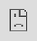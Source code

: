 ```yaml
---
layout: post
date:   2024-04-25
image: "/conflict_urbanism_sp2024/images/TranscendingClearance/cover.png"
title:  "Transcending Clearance: The Development Gaps between Post UXO Clearance and Agricultural Reclamation in Laos"
author: "Yunge (Keiki) Hu"
---
```

<style>
body {
    font-size: 12 px;
    line-height: 1.5;
    text-align: justify;
    font-family: monaco, Consolas, "Lucida Console", monospace;
}
</style>
#### - Acronyms  


CCM Convention on Cluster Munitions

CHA Confirmed Hazardous Areas

CMR Cluster Munition Remnants

CMRS Cluster Munition Remnants Survey

COPE Cooperative Orthotic and Prosthetic Enterprise

EOD Explosive ordnance disposal

EORE Explosive ordnance risk education

HI Humanity & Inclusion

Lao PDR Lao People’s Democratic Republic

MAG Mines Advisory Group

NGO Non-governmental organization

NPA Norwegian People’s Aid

NRA National Regulatory Authority for UXO/Mine Action Sector in Lao PDR

NSEDP National Socioeconomic Development Plan

SDG Sustainable Development Goal

SDG 18 Sustainable Development Goal 18

UNDP United Nations Development Programme

Unit 58 Humanitarian UXO Demining Teams of Lao People’s Army

USAID United States Agency for International Development

UXO Lao Lao National Unexploded Ordnance Programme

UXO Unexploded ordnance

WEI World Education Inc.




![crater](/conflict_urbanism_sp2024/images/TranscendingClearance/crater.png)




#### - Abstract 

Throughout the Vietnam War, the United States dropped as many as 260 million cluster bombs on Laos, equivalent to a bombing mission every eight minutes for nine years. By the end of the war, approximately 80 million bombs remained undetonated. It has been threatening the lives and property of the Lao people for 50 years. Laos is a country whose economy is heavily dependent on agriculture, and the buried bombs have seriously hampered the country's agricultural development. Therefore, since 1996, Laos has worked with global assistance to clear these remnants of war, with 78% of the cleared land repurposed for agriculture between 1997 and 2022. 

Worth noting is - financial resources, technical support, and government policies are solely directed toward bomb clearance projects in Laos, leading to insufficient investment and support in post-clearance endeavors. With limited resources allocated to rehabilitating cleared (or possibly incompletely cleared) farmland, agricultural restoration largely relies on farmers independently. This research delves into the ongoing challenges and barriers between cluster bomb clearance and cropland revitalization, highlighting the need for increased international support to bridge this critical gap.




Write **words in bold** like this.  

Italics are *similar* and are formatted like this.  

To make a paragraph break you need to add two spaces at the end of your line before going to the next line.  

See this is now a new paragraph.  

Lists are easy:
1. they can be ordered
1. like this
1. notice that the numbers are automatically ordered
  1. use two spaces in front to indent

Or they can just be bullet points:
- like this
* or like this
  - use two spaces
  - to have nested lists

Use Author-Date parenthetical citations following Chicago Manual of Style conventions throughout your document, and add a works cited at the bottom of your post. See Author-Date quick guide [here](https://www-chicagomanualofstyle-org.ezproxy.cul.columbia.edu/tools_citationguide/citation-guide-2.html) for citation conventions.  

To include hyperlinks format them like this [text of link](http://c4sr.columbia.edu/).  

To embed images first ensure that the file is at least 740px wide. Then place the image file in a folder named for your group in the images folder. Then link to that image using the format here, but replace the file path with the name of your group's folder and appropriate image file name:  

![description of image](/conflict_urbanism_sp2024/images/sample_image.png)

If you want to include html files (i.e. an interactive map) host these via your personal github page, and then you can embed them in your document with a iframe. The format looks like this:  

<div class="iframe-column"><iframe src="https://player.vimeo.com/video/290575503?title=0&byline=0&portrait=0" style="position:absolute;top:0;left:0;width:100%;height:100%;" frameborder="0"></iframe></div>  


All you need to do to use one is replace the url that is between the two " ". Here is an iframe of mapbox tiles:  

<div class="iframe-column"><iframe src="https://api.mapbox.com/styles/v1/mapbox/satellite-v9.html?title=true&access_token=pk.eyJ1IjoibWFwYm94IiwiYSI6ImNpejY4NDg1bDA1cjYzM280NHJ5NzlvNDMifQ.d6e-nNyBDtmQCVwVNivz7A#2/0/0" style="position:absolute;top:0;left:0;width:100%;height:100%;" frameborder="0"></iframe></div>
